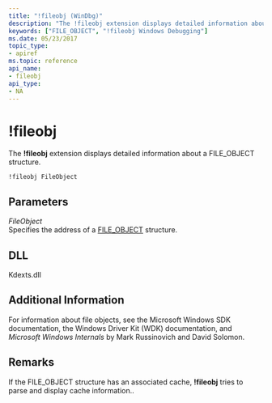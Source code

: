 ```yaml
---
title: "!fileobj (WinDbg)"
description: "The !fileobj extension displays detailed information about a FILE_OBJECT structure."
keywords: ["FILE_OBJECT", "!fileobj Windows Debugging"]
ms.date: 05/23/2017
topic_type:
- apiref
ms.topic: reference
api_name:
- fileobj
api_type:
- NA
---
```


# !fileobj

The **!fileobj** extension displays detailed information about a FILE\_OBJECT structure.

```dbgcmd
!fileobj FileObject
```

## Parameters

<span id="_______FileObject______"></span><span id="_______fileobject______"></span><span id="_______FILEOBJECT______"></span> *FileObject*   
Specifies the address of a [FILE_OBJECT](/windows-hardware/drivers/ddi/wdm/ns-wdm-_file_object) structure.

## DLL

Kdexts.dll

 

## Additional Information

For information about file objects, see the Microsoft Windows SDK documentation, the Windows Driver Kit (WDK) documentation, and *Microsoft Windows Internals* by Mark Russinovich and David Solomon.

## Remarks

If the FILE\_OBJECT structure has an associated cache, **!fileobj** tries to parse and display cache information..

 



